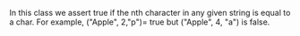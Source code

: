 In this class we assert true if the nth character in any given string is equal to a char. For example, ("Apple", 2,"p")= true but ("Apple", 4, "a") is false. 
